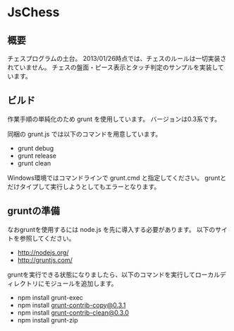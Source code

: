 # JsChess

## 概要
チェスプログラムの土台。
2013/01/26時点では、チェスのルールは一切実装されていません。
チェスの盤面・ピース表示とタッチ判定のサンプルを実装しています。

## ビルド

作業手順の単純化のため grunt を使用しています。
バージョンは0.3系です。

同梱の grunt.js では以下のコマンドを用意しています。

* grunt debug
* grunt release
* grunt clean

Windows環境ではコマンドラインで grunt.cmd と指定してください。
gruntとだけタイプして実行しようとしてもエラーとなります。


## gruntの準備

なおgruntを使用するには node.js を先に導入する必要があります。
以下のサイトを参照してください。

* http://nodejs.org/
* http://gruntjs.com/

gruntを実行できる状態になりましたら、以下のコマンドを実行してローカルディレクトリにモジュールを追加します。

* npm install grunt-exec
* npm install grunt-contrib-copy@0.3.1
* npm install grunt-contrib-clean@0.3.0
* npm install grunt-zip


